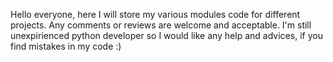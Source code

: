 Hello everyone, here I will store my various modules code for different projects. Any comments or reviews are welcome and acceptable.
I'm still unexpirienced python developer so I would like any help and advices, if you find mistakes in my code :)
